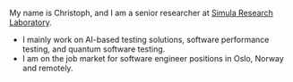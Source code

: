 My name is Christoph, and I am a senior researcher at [Simula Research Laboratory](https://simula.no).
- I mainly work on AI-based testing solutions, software performance testing, and quantum software testing.
- I am on the job market for software engineer positions in Oslo, Norway and remotely.
<!--
**chrstphlbr/chrstphlbr** is a ✨ _special_ ✨ repository because its `README.md` (this file) appears on your GitHub profile.

Here are some ideas to get you started:

- 🔭 I’m currently working on ...
- 🌱 I’m currently learning ...
- 👯 I’m looking to collaborate on ...
- 🤔 I’m looking for help with ...
- 💬 Ask me about ...
- 📫 How to reach me: ...
- 😄 Pronouns: ...
- ⚡ Fun fact: ...
-->
